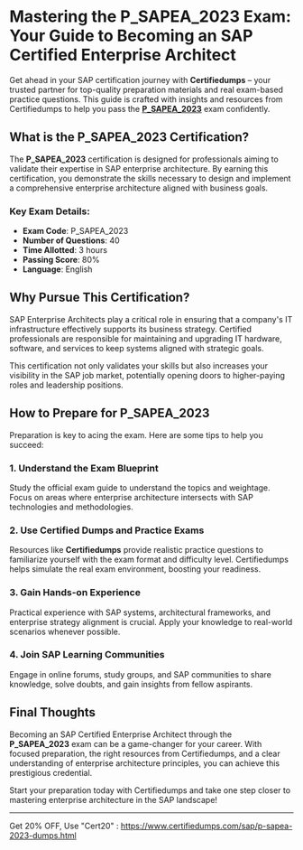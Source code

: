 # Mastering the P_SAPEA_2023 Exam: Your Guide to Becoming an SAP Certified Enterprise Architect

Get ahead in your SAP certification journey with **Certifiedumps** – your trusted partner for top-quality preparation materials and real exam-based practice questions. This guide is crafted with insights and resources from Certifiedumps to help you pass the **[P_SAPEA_2023](https://www.certifiedumps.com/sap/p-sapea-2023-dumps.html)** exam confidently.

## What is the P_SAPEA_2023 Certification?
The **P_SAPEA_2023** certification is designed for professionals aiming to validate their expertise in SAP enterprise architecture. By earning this certification, you demonstrate the skills necessary to design and implement a comprehensive enterprise architecture aligned with business goals.

### Key Exam Details:
- **Exam Code**: P_SAPEA_2023
- **Number of Questions**: 40
- **Time Allotted**: 3 hours
- **Passing Score**: 80%
- **Language**: English

## Why Pursue This Certification?
SAP Enterprise Architects play a critical role in ensuring that a company's IT infrastructure effectively supports its business strategy. Certified professionals are responsible for maintaining and upgrading IT hardware, software, and services to keep systems aligned with strategic goals.

This certification not only validates your skills but also increases your visibility in the SAP job market, potentially opening doors to higher-paying roles and leadership positions.

## How to Prepare for P_SAPEA_2023
Preparation is key to acing the exam. Here are some tips to help you succeed:

### 1. Understand the Exam Blueprint
Study the official exam guide to understand the topics and weightage. Focus on areas where enterprise architecture intersects with SAP technologies and methodologies.

### 2. Use Certified Dumps and Practice Exams
Resources like **Certifiedumps** provide realistic practice questions to familiarize yourself with the exam format and difficulty level. Certifiedumps helps simulate the real exam environment, boosting your readiness.

### 3. Gain Hands-on Experience
Practical experience with SAP systems, architectural frameworks, and enterprise strategy alignment is crucial. Apply your knowledge to real-world scenarios whenever possible.

### 4. Join SAP Learning Communities
Engage in online forums, study groups, and SAP communities to share knowledge, solve doubts, and gain insights from fellow aspirants.

## Final Thoughts
Becoming an SAP Certified Enterprise Architect through the **P_SAPEA_2023** exam can be a game-changer for your career. With focused preparation, the right resources from Certifiedumps, and a clear understanding of enterprise architecture principles, you can achieve this prestigious credential.

Start your preparation today with Certifiedumps and take one step closer to mastering enterprise architecture in the SAP landscape!

---
Get 20% OFF, Use "Cert20" : https://www.certifiedumps.com/sap/p-sapea-2023-dumps.html
```

